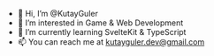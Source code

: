 - 👋 Hi, I’m @KutayGuler
- 👀 I’m interested in Game & Web Development
- 🌱 I’m currently learning SvelteKit & TypeScript
- 📫 You can reach me at kutayguler.dev@gmail.com

<!---
KutayGuler/KutayGuler is a ✨ special ✨ repository because its `README.md` (this file) appears on your GitHub profile.
You can click the Preview link to take a look at your changes.
--->

